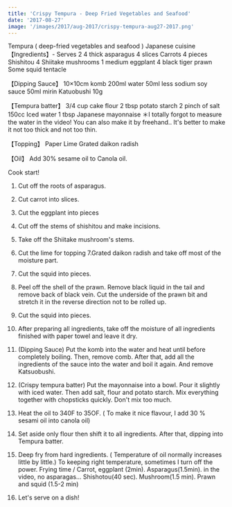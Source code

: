 ```yaml
---
title: 'Crispy Tempura - Deep Fried Vegetables and Seafood'
date: '2017-08-27'
image: '/images/2017/aug-2017/crispy-tempura-aug27-2017.png'
---
```


Tempura ( deep-fried vegetables and seafood ) Japanese cuisine
    【Ingredients】- Serves 2
 4 thick asparagus
 4 slices Carrots
 4 pieces Shishitou
 4 Shiitake mushrooms
 1 medium eggplant
 4 black tiger prawn 
  Some squid tentacle 

   【Dipping Sauce】
 10×10cm komb 
 200ml water 
 50ml less sodium soy sauce 
 50ml mirin
 Katuobushi 10g
 
   【Tempura batter】
 3/4 cup cake flour
 2 tbsp potato starch 
 2 pinch of salt
 150cc Iced water
 1 tbsp Japanese mayonnaise 
＊I totally forgot to measure the water in the video! You can also make it by freehand.. It's better to make it not too thick and not too thin.

   【Topping】
 Paper 
 Lime
 Grated daikon radish

 【Oil】
 Add 30% sesame oil to Canola oil.

 Cook start!
  1.  Cut off the roots of asparagus.
  2.  Cut carrot into slices.
  3.  Cut the eggplant into pieces
  4.  Cut off the stems of shishitou and make incisions.
  5.  Take off the Shiitake mushroom's stems.
  6. Cut the lime for topping
  7.Grated daikon radish and take off most of the moisture part.
  8. Cut the squid into pieces.
  9. Peel off the shell of the prawn. Remove black liquid in the tail and remove back of black vein. Cut the underside of the prawn bit and stretch it in the reverse direction not to be rolled up.
  10. Cut the squid into pieces.
  11. After preparing all ingredients, take off the moisture of all ingredients finished with paper towel and leave it dry.

  12. (Dipping Sauce) 
      Put the komb into the water and heat until before completely boiling. Then, remove comb. After that, add all the ingredients of the sauce into the water and boil it again. And remove Katsuobushi.

  13. (Crispy tempura batter) 
     Put the mayonnaise into a bowl. Pour it slightly with iced water. Then add salt,  flour and potato starch. Mix everything together with chopsticks quickly. Don't mix too much.

  14. Heat the oil to 340F to 35OF. ( To make it nice flavour, I add 30 % sesami oil into canola oil)
 15. Set aside only flour then shift it to all ingredients. After that, dipping into Tempura batter. 
 16. Deep fry from hard ingredients. ( Temperature  of oil normally increases little by little.) To keeping right temperature, sometimes I turn off the power.  Frying time / Carrot, eggplant (2min). Asparagus(1.5min). in the video, no asparagas...   Shishotou(40 sec). Mushroom(1.5 min). Prawn and squid (1.5-2 min)
 17. Let's serve on a dish!